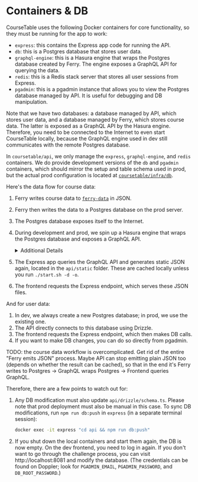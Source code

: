 # Containers & DB

CourseTable uses the following Docker containers for core functionality, so they must be running for the app to work:

- `express`: this contains the Express app code for running the API.
- `db`: this is a Postgres database that stores user data.
- `graphql-engine`: this is a Hasura engine that wraps the Postgres database created by Ferry. The engine exposes a GraphQL API for querying the data.
- `redis`: this is a Redis stack server that stores all user sessions from Express.
- `pgadmin`: this is a pgadmin instance that allows you to view the Postgres database managed by API. It is useful for debugging and DB manipulation.

Note that we have two databases: a database managed by API, which stores user data, and a database managed by Ferry, which stores course data. The latter is exposed as a GraphQL API by the Hasura engine. Therefore, you need to be connected to the Internet to even start CourseTable locally, because the GraphQL engine used in dev still communicates with the remote Postgres database.

In `coursetable/api`, we only manage the `express`, `graphql-engine`, and `redis` containers. We do provide development versions of the `db` and `pgadmin` containers, which should mirror the setup and table schema used in prod, but the actual prod configuration is located at [`coursetable/infra/db`](https://github.com/coursetable/infra/blob/main/db/docker-compose.yml).

Here's the data flow for course data:

1. Ferry writes course data to [`ferry-data`](https://github.com/coursetable/ferry-data) in JSON.
2. Ferry then writes the data to a Postgres database on the prod server.
3. The Postgres database exposes itself to the Internet.
4. During development and prod, we spin up a Hasura engine that wraps the Postgres database and exposes a GraphQL API.
   <details>
   <summary>Additional Details</summary>

   > For security purposes, the Hasura Engine is only exposed to the localhost loopback interface (`127.0.0.1`). Therefore, the production Hasura Engine cannot be directly accessed from the Internet.
   >
   > When modifying the development Hasura Engine through the console at `localhost:8085`, configuration changes are synced to a special schema in the Ferry database. To sync the changes to the production Hasura Engine, we only need to restart its container.

   </details>

5. The Express app queries the GraphQL API and generates static JSON again, located in the `api/static` folder. These are cached locally unless you run `./start.sh -d -o`.
6. The frontend requests the Express endpoint, which serves these JSON files.

And for user data:

1. In dev, we always create a new Postgres database; in prod, we use the existing one.
2. The API directly connects to this database using Drizzle.
3. The frontend requests the Express endpoint, which then makes DB calls.
4. If you want to make DB changes, you can do so directly from pgadmin.

TODO: the course data workflow is overcomplicated. Get rid of the entire "Ferry emits JSON" process. Maybe API can stop emitting plain JSON too (depends on whether the result can be cached), so that in the end it's Ferry writes to Postgres -> GraphQL wraps Postgres -> Frontend queries GraphQL.

Therefore, there are a few points to watch out for:

1. Any DB modification must also update `api/drizzle/schema.ts`. Please note that prod deployment must also be manual in this case. To sync DB modifications, run `npm run db:push` in `express` (in a separate terminal session):

   ```bash
   docker exec -it express "cd api && npm run db:push"
   ```

2. If you shut down the local containers and start them again, the DB is now empty. On the dev frontend, you need to log in again. If you don't want to go through the challenge process, you can visit http://localhost:8081 and modify the database. (The credentials can be found on Doppler; look for `PGADMIN_EMAIL`, `PGADMIN_PASSWORD`, and `DB_ROOT_PASSWORD`.)
